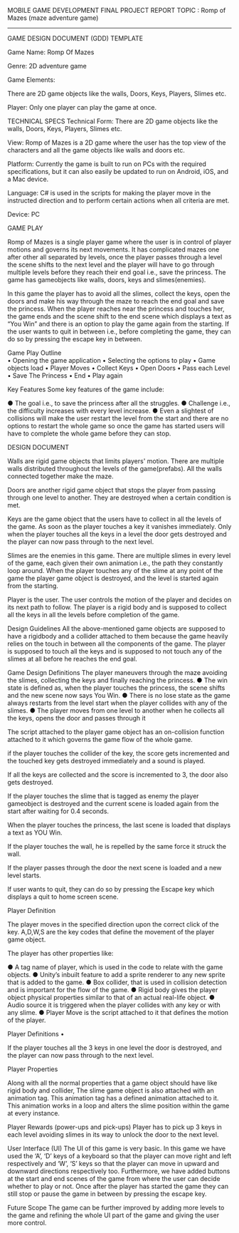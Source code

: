MOBILE GAME DEVELOPMENT
FINAL PROJECT REPORT
TOPIC : Romp of Mazes (maze adventure game)


--------------------------------------------------------------------------
GAME DESIGN DOCUMENT (GDD) TEMPLATE


Game Name: Romp Of Mazes

Genre: 2D adventure game

Game Elements:

There are 2D game objects like the walls, Doors, Keys, Players, Slimes etc.

Player: Only one player can play the game at once.


TECHNICAL SPECS
Technical Form:
There are 2D game objects like the walls, Doors, Keys, Players, Slimes etc.

View:
Romp of Mazes is a 2D game where the user has the top view of the characters and all the game objects like walls and doors etc.

Platform:
Currently the game is built to run on PCs with the required specifications, but it can also easily be updated to run on Android, iOS, and a Mac device.

Language:
C# is used in the scripts for making the player move in the instructed direction and to perform certain actions when all criteria are met.

Device: PC

GAME PLAY

Romp of Mazes is a single player game where the user is in control of player motions and governs its next movements. It has complicated mazes one after other all separated by levels, once the player passes through a level the scene shifts to the next level and the player will have to go through multiple levels before they reach their end goal i.e., save the princess. The game has gameobjects like walls, doors, keys and slimes(enemies).

In this game the player has to avoid all the slimes, collect the keys, open the doors and make his way through the maze to reach the end goal and save the princess. When the player reaches near the princess and touches her, the game ends and the scene shift to the end scene which displays a text as “You Win” and there is an option to play the game again from the starting. If the user wants to quit in between i.e., before completing the game, they can do so by pressing the escape key in between.

Game Play Outline	
•	Opening the game application
•	Selecting the options to play
•	Game objects load
•	Player Moves
•	Collect Keys
•	Open Doors
•	Pass each Level
•	Save The Princess
•	End
•	Play again

Key Features
Some key features of the game include:

●	The goal i.e., to save the princess after all the struggles.
●	Challenge i.e., the difficulty increases with every level increase.
●	Even a slightest of collisions will make the user restart the level from the start and there are no options to restart the whole game so once the game has started users will have to complete the whole game before they can stop.


DESIGN DOCUMENT

Walls are rigid game objects that limits players' motion. There are multiple walls distributed throughout the levels of the game(prefabs). All the walls connected together make the maze.

Doors are another rigid game object that stops the player from passing through one level to another. They are destroyed when a certain condition is met.

Keys are the game object that the users have to collect in all the levels of the game. As soon as the player touches a key it vanishes immediately. Only when the player touches all the keys in a level the door gets destroyed and the player can now pass through to the next level.

Slimes are the enemies in this game. There are multiple slimes in every level of the game, each given their own animation i.e., the path they constantly loop around. When the player touches any of the slime at any point of the game the player game object is destroyed, and the level is started again from the starting.

Player is the user. The user controls the motion of the player and decides on its next path to follow. The player is a rigid body and is supposed to collect all the keys in all the levels before completion of the game.

Design Guidelines
All the above-mentioned game objects are supposed to have a rigidbody and a collider attached to them because the game heavily relies on the touch in between all the components of the game.
The player is supposed to touch all the keys and is supposed to not touch any of the slimes at all before he reaches the end goal.

Game Design Definitions
The player maneuvers through the maze avoiding the slimes, collecting the keys and finally reaching the princess.
●	The win state is defined as, when the player touches the princess, the scene shifts and the new scene now says You Win.
●	There is no lose state as the game always restarts from the level start when the player collides with any of the slimes.
●	The player moves from one level to another when he collects all the keys, opens the door and passes through it


The script attached to the player game object has an on-collision function attached to it which governs the game flow of the whole game.

 
if the player touches the collider of the key, the score gets incremented and the touched key gets destroyed immediately and a sound is played.

 
If all the keys are collected and the score is incremented to 3, the door also gets destroyed.

 
 
If the player touches the slime that is tagged as enemy the player gameobject is destroyed and the current scene is loaded again from the start after waiting for 0.4 seconds.

 
When the player touches the princess, the last scene is loaded that displays a text as YOU Win.

 
If the player touches the wall, he is repelled by the same force it struck the wall.

 
If the player passes through the door the next scene is loaded and a new level starts.

 
If user wants to quit, they can do so by pressing the Escape key which displays a quit to home screen scene.


Player Definition

 
The player moves in the specified direction upon the correct click of the key. A,D,W,S are the key codes that define the movement of the player game object.

The player has other properties like:
 
●	A tag name of player, which is used in the code to relate with the game objects.
●	Unity’s inbuilt feature to add a sprite renderer to any new sprite that is added to the game.
●	Box collider, that is used in collision detection and is important for the flow of the game.
●	Rigid body gives the player object physical properties similar to that of an actual real-life object.
●	Audio source it is triggered when the player collides with any key or with any slime.
●	Player Move is the script attached to it that defines the motion of the player.

Player Definitions
•	 

If the player touches all the 3 keys in one level the door is destroyed, and the player can now pass through to the next level.


Player Properties
 

Along with all the normal properties that a game object should have like rigid body and collider, The slime game object is also attached with an animation tag. This animation tag has a defined animation attached to it. This animation works in a loop and alters the slime position within the game at every instance.

Player Rewards (power-ups and pick-ups)
Player has to pick up 3 keys in each level avoiding slimes in its way to unlock the door to the next level.

User Interface (UI)
The UI of this game is very basic. In this game we have used the ‘A’, ‘D’ keys of a keyboard so that the player can move right and left respectively and ‘W’, ‘S’ keys so that the player can move in upward and downward directions respectively too. Furthermore, we have added buttons at the start and end scenes of the game from where the user can decide whether to play or not. Once after the player has started the game they can still stop or pause the game in between by pressing the escape key.

Future Scope
The game can be further improved by adding more levels to the game and refining the whole UI part of the game and giving the user more control.

